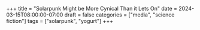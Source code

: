 +++
title = "Solarpunk Might be More Cynical Than it Lets On"
date = 2024-03-15T08:00:00-07:00
draft = false
categories = ["media", "science fiction"]
tags = ["solarpunk", "yogurt"]
+++